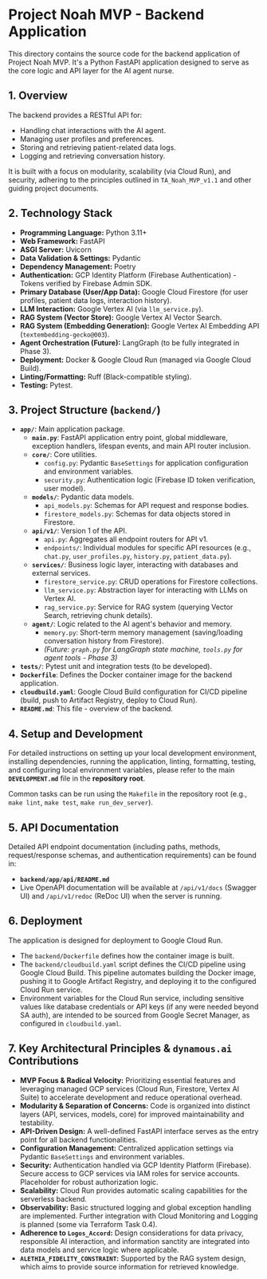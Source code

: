 # Project Noah MVP - Backend Application

This directory contains the source code for the backend application of Project Noah MVP. It's a Python FastAPI application designed to serve as the core logic and API layer for the AI agent nurse.

## 1. Overview

The backend provides a RESTful API for:
*   Handling chat interactions with the AI agent.
*   Managing user profiles and preferences.
*   Storing and retrieving patient-related data logs.
*   Logging and retrieving conversation history.

It is built with a focus on modularity, scalability (via Cloud Run), and security, adhering to the principles outlined in `TA_Noah_MVP_v1.1` and other guiding project documents.

## 2. Technology Stack

*   **Programming Language:** Python 3.11+
*   **Web Framework:** FastAPI
*   **ASGI Server:** Uvicorn
*   **Data Validation & Settings:** Pydantic
*   **Dependency Management:** Poetry
*   **Authentication:** GCP Identity Platform (Firebase Authentication) - Tokens verified by Firebase Admin SDK.
*   **Primary Database (User/App Data):** Google Cloud Firestore (for user profiles, patient data logs, interaction history).
*   **LLM Interaction:** Google Vertex AI (via `llm_service.py`).
*   **RAG System (Vector Store):** Google Vertex AI Vector Search.
*   **RAG System (Embedding Generation):** Google Vertex AI Embedding API (`textembedding-gecko@003`).
*   **Agent Orchestration (Future):** LangGraph (to be fully integrated in Phase 3).
*   **Deployment:** Docker & Google Cloud Run (managed via Google Cloud Build).
*   **Linting/Formatting:** Ruff (Black-compatible styling).
*   **Testing:** Pytest.

## 3. Project Structure (`backend/`)

*   **`app/`**: Main application package.
    *   **`main.py`**: FastAPI application entry point, global middleware, exception handlers, lifespan events, and main API router inclusion.
    *   **`core/`**: Core utilities.
        *   `config.py`: Pydantic `BaseSettings` for application configuration and environment variables.
        *   `security.py`: Authentication logic (Firebase ID token verification, user model).
    *   **`models/`**: Pydantic data models.
        *   `api_models.py`: Schemas for API request and response bodies.
        *   `firestore_models.py`: Schemas for data objects stored in Firestore.
    *   **`api/v1/`**: Version 1 of the API.
        *   `api.py`: Aggregates all endpoint routers for API v1.
        *   `endpoints/`: Individual modules for specific API resources (e.g., `chat.py`, `user_profiles.py`, `history.py`, `patient_data.py`).
    *   **`services/`**: Business logic layer, interacting with databases and external services.
        *   `firestore_service.py`: CRUD operations for Firestore collections.
        *   `llm_service.py`: Abstraction layer for interacting with LLMs on Vertex AI.
        *   `rag_service.py`: Service for RAG system (querying Vector Search, retrieving chunk details).
    *   **`agent/`**: Logic related to the AI agent's behavior and memory.
        *   `memory.py`: Short-term memory management (saving/loading conversation history from Firestore).
        *   *(Future: `graph.py` for LangGraph state machine, `tools.py` for agent tools - Phase 3)*
*   **`tests/`**: Pytest unit and integration tests (to be developed).
*   **`Dockerfile`**: Defines the Docker container image for the backend application.
*   **`cloudbuild.yaml`**: Google Cloud Build configuration for CI/CD pipeline (build, push to Artifact Registry, deploy to Cloud Run).
*   **`README.md`**: This file - overview of the backend.

## 4. Setup and Development

For detailed instructions on setting up your local development environment, installing dependencies, running the application, linting, formatting, testing, and configuring local environment variables, please refer to the main **`DEVELOPMENT.md`** file in the **repository root**.

Common tasks can be run using the `Makefile` in the repository root (e.g., `make lint`, `make test`, `make run_dev_server`).

## 5. API Documentation

Detailed API endpoint documentation (including paths, methods, request/response schemas, and authentication requirements) can be found in:
*   **`backend/app/api/README.md`**
*   Live OpenAPI documentation will be available at `/api/v1/docs` (Swagger UI) and `/api/v1/redoc` (ReDoc UI) when the server is running.

## 6. Deployment

The application is designed for deployment to Google Cloud Run.
*   The `backend/Dockerfile` defines how the container image is built.
*   The `backend/cloudbuild.yaml` script defines the CI/CD pipeline using Google Cloud Build. This pipeline automates building the Docker image, pushing it to Google Artifact Registry, and deploying it to the configured Cloud Run service.
*   Environment variables for the Cloud Run service, including sensitive values like database credentials or API keys (if any were needed beyond SA auth), are intended to be sourced from Google Secret Manager, as configured in `cloudbuild.yaml`.

## 7. Key Architectural Principles & `dynamous.ai` Contributions

*   **MVP Focus & Radical Velocity:** Prioritizing essential features and leveraging managed GCP services (Cloud Run, Firestore, Vertex AI Suite) to accelerate development and reduce operational overhead.
*   **Modularity & Separation of Concerns:** Code is organized into distinct layers (API, services, models, core) for improved maintainability and testability.
*   **API-Driven Design:** A well-defined FastAPI interface serves as the entry point for all backend functionalities.
*   **Configuration Management:** Centralized application settings via Pydantic `BaseSettings` and environment variables.
*   **Security:** Authentication handled via GCP Identity Platform (Firebase). Secure access to GCP services via IAM roles for service accounts. Placeholder for robust authorization logic.
*   **Scalability:** Cloud Run provides automatic scaling capabilities for the serverless backend.
*   **Observability:** Basic structured logging and global exception handling are implemented. Further integration with Cloud Monitoring and Logging is planned (some via Terraform Task 0.4).
*   **Adherence to `Logos_Accord`:** Design considerations for data privacy, responsible AI interaction, and information sanctity are integrated into data models and service logic where applicable.
*   **`ALETHIA_FIDELITY_CONSTRAINT`:** Supported by the RAG system design, which aims to provide source information for retrieved knowledge.
